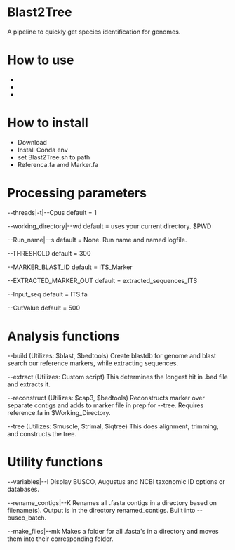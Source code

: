 # Blast2Tree
A pipeline to quickly get species identification for genomes.

# How to use
-
-
-

# How to install
- Download
- Install Conda env
- set Blast2Tree.sh to path
- Referenca.fa amd Marker.fa

# Processing parameters

--threads|-t|--Cpus
default = 1

--working_directory|--wd
default = uses your current directory. $PWD

--Run_name|--s
default = None. Run name and named logfile.

--THRESHOLD
default = 300

--MARKER_BLAST_ID
default = ITS_Marker

--EXTRACTED_MARKER_OUT
default = extracted_sequences_ITS

--Input_seq
default = ITS.fa

--CutValue
default = 500

# Analysis functions

--build
(Utilizes: $blast, $bedtools) Create blastdb for genome and blast search our reference markers, while extracting sequences.

--extract
(Utilizes: Custom script) This determines the longest hit in .bed file and extracts it.

--reconstruct
(Utilizes: $cap3, $bedtools) Reconstructs marker over separate contigs and adds to marker file in prep for --tree. Requires reference.fa in $Working_Directory.

--tree
(Utilizes: $muscle, $trimal, $iqtree) This does alignment, trimming, and constructs the tree.

# Utility functions

--variables|--l
Display BUSCO, Augustus and NCBI taxonomic ID options or databases.

--rename_contigs|--K
Renames all .fasta contigs in a directory based on filename(s). Output is in the directory renamed_contigs. Built into --busco_batch.

--make_files|--mk
Makes a folder for all .fasta's in a directory and moves them into their corresponding folder.
